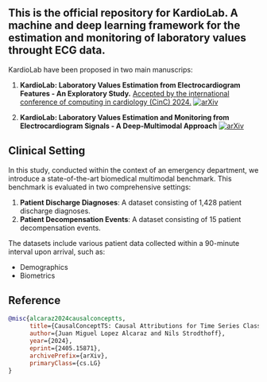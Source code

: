 ## This is the official repository for **KardioLab**. A machine and deep learning framework for the estimation and monitoring of laboratory values throught ECG data.

KardioLab have been proposed in two main manuscrips:

1. **KardioLab: Laboratory Values Estimation from Electrocardiogram Features - An Exploratory Study.** <ins>Accepted by the international conference of computing in cardiology (CinC) 2024.</ins> [![arXiv](https://img.shields.io/badge/arXiv-1234.56789-b31b1b.svg)](https://arxiv.org/abs/2405.15871)
   
2. **KardioLab: Laboratory Values Estimation and Monitoring from Electrocardiogram Signals - A Deep-Multimodal Approach** [![arXiv](https://img.shields.io/badge/arXiv-1234.56789-b31b1b.svg)](https://arxiv.org/abs/2405.15871)




## Clinical Setting

In this study, conducted within the context of an emergency department, we introduce a state-of-the-art biomedical multimodal benchmark. This benchmark is evaluated in two comprehensive settings:

1. **Patient Discharge Diagnoses**: A dataset consisting of 1,428 patient discharge diagnoses.
2. **Patient Decompensation Events**: A dataset consisting of 15 patient decompensation events.

The datasets include various patient data collected within a 90-minute interval upon arrival, such as:
- Demographics
- Biometrics


## Reference
```bibtex
@misc{alcaraz2024causalconceptts,
      title={CausalConceptTS: Causal Attributions for Time Series Classification using High Fidelity Diffusion Models}, 
      author={Juan Miguel Lopez Alcaraz and Nils Strodthoff},
      year={2024},
      eprint={2405.15871},
      archivePrefix={arXiv},
      primaryClass={cs.LG}
}
```
